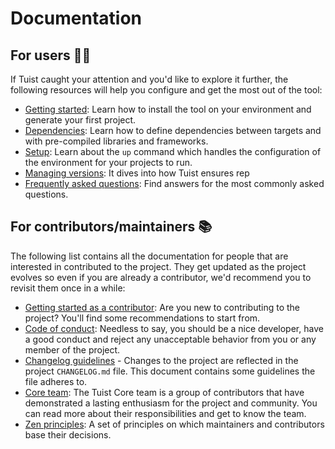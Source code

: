 # Documentation

## For users 👩‍💻

If Tuist caught your attention and you'd like to explore it further, the following resources will help you configure and get the most out of the tool:

- [Getting started](usage/getting-started.md): Learn how to install the tool on your environment and generate your first project.
- [Dependencies](usage/dependencies.md): Learn how to define dependencies between targets and with pre-compiled libraries and frameworks.
- [Setup](usage/up.md): Learn about the `up` command which handles the configuration of the environment for your projects to run.
- [Managing versions](usage/managing-versions.md): It dives into how Tuist ensures rep
- [Frequently asked questions](usage/faq.md): Find answers for the most commonly asked questions.

## For contributors/maintainers 📚

The following list contains all the documentation for people that are interested in contributed to the project. They get updated as the project evolves so even if you are already a contributor, we'd recommend you to revisit them once in a while:

- [Getting started as a contributor](contribution/getting-started.md): Are you new to contributing to the project? You'll find some recommendations to start from.
- [Code of conduct](contribution/code-of-conduct.md): Needless to say, you should be a nice developer, have a good conduct and reject any unacceptable behavior from you or any member of the project.
- [Changelog guidelines](contribution/changelog-guidelines.md) - Changes to the project are reflected in the project `CHANGELOG.md` file. This document contains some guidelines the file adheres to.
- [Core team](contribution/core-team.md): The Tuist Core team is a group of contributors that have demonstrated a lasting enthusiasm for the project and community. You can read more about their responsibilities and get to know the team.
- [Zen principles](contribution/zen.md): A set of principles on which maintainers and contributors base their decisions.
